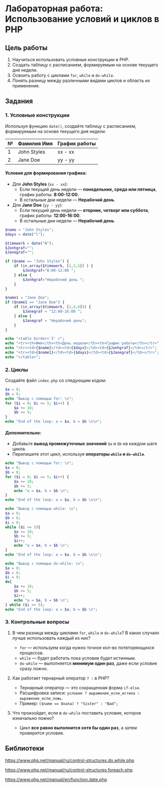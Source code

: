 # Лабораторная работа: Использование условий и циклов в PHP

## Цель работы

1. Научиться использовать условные конструкции в PHP.
2. Создать таблицу с расписанием, формируемым на основе текущего дня недели.
3. Освоить работу с циклами `for`, `while` и `do-while`.
4. Понять разницу между различными видами циклов и область их применения.

## Задания

### 1. Условные конструкции

Используя функцию `date()`, создайте таблицу с расписанием, формируемым на основе текущего дня недели:

| № | Фамилия Имя   | График работы  |
|---|--------------|---------------|
| 1 | John Styles  | xx - xx       |
| 2 | Jane Doe     | yy - yy       |

#### Условия для формирования графика:
- Для **John Styles** (`xx - xx`):
  - Если текущий день недели — **понедельник, среда или пятница**, график работы: **8:00-12:00**.
  - В остальные дни недели — **Нерабочий день**.
- Для **Jane Doe** (`yy - yy`):
  - Если текущий день недели — **вторник, четверг или суббота**, график работы: **12:00-16:00**.
  - В остальные дни недели — **Нерабочий день**.

```php
$name = "John Styles";
$days = date("l");

$timework = date("N");
$Jonhgraf="";
$Janegraf="";

if ($name == "John Styles") {
    if (in_array($timework, [1,3,5]) ) {
        $Jonhgraf="8:00-12:00 ";
    } else {
        $Jonhgraf="Нерабочий день ";
    }
}

$name1 = "Jane Doe";
if ($name1 == "Jane Doe") {
    if (in_array($timework, [2,4,6])) {
        $Janegraf = "12:00-16:00 ";
    } else {
        $Janegraf = "Нерабочий день";
    }
}

echo "<table border='3' >";
echo "<tr><th>Имя</th><th>День недели</th><th>График работы</th></tr>";
echo "<tr><td>{$name}</td><td>{$days}</td><td>{$Jonhgraf}</td></tr>";
echo "<tr><td>{$name1}</td><td>{$days}</td><td>{$Janegraf}</td></tr>";
echo "</table>";
```

### 2. Циклы

Создайте файл `index.php` со следующим кодом:

```php
$a = 0;
$b = 0;
echo "Вывод с помощью for: \n";
for ($i = 0; $i <= 5; $i++) {
    $a += 10;
    $b += 5;
}
echo "End of the loop: a = $a, b = $b \n\n";
```

#### Дополнительно:
- Добавьте **вывод промежуточных значений** `$a` и `$b` на каждом шаге цикла.
- Перепишите этот цикл, используя **операторы `while` и `do-while`**.

```php
echo "Вывод с помощью for: \n";
$a = 0;
$b = 0;
for ($i = 0; $i <= 5; $i++) {
    $a += 10;
    $b += 5;
    echo "a = $a, b = $b \n";
}
echo "End of the loop: a = $a, b = $b \n\n";
```

```php
echo "Вывод с помощью while: \n";
$a = 0;
$b = 0;
$i = 0;
while ($i <= 5){
    $a += 10;
    $b += 5;
    $i++;
    echo "a = $a, b = $b \n";
}
echo "End of the loop: a = $a, b = $b \n\n";
```

```php
echo "Вывод с помощью do-while: \n";
$a = 0;
$b = 0;
$i = 0;
do{
    $a += 10;
    $b += 5;
    $i++;
    echo "a = $a, b = $b \n";
} while ($i <= 5);
echo "End of the loop: a = $a, b = $b \n";
```


### 3. Контрольные вопросы

1. В чем разница между циклами `for`, `while` и `do-while`? В каких случаях лучше использовать каждый из них?
   - `for` — используем когда нужно точное кол-во потвторяющихся процессов.
   - `while` — будет работать пока условие будет истинным.
   - `do-while` — выполняется **минимум один раз**, даже если условие сразу ложно.

2. Как работает тернарный оператор `? :` в PHP?
   - Тернарный оператор — это сокращенная форма `if-else`.
   - Расшифровка записи: `условие ? выражение_если_истина : выражение_если_ложь`.
   - Пример: `($name == Oxana) ? "Sister" : "Bad";`

3. Что произойдет, если в `do-while` поставить условие, которое изначально ложно?
   - Цикл **все равно выполнится хотя бы один раз**, а затем проверится условие.

## Библиотеки
https://www.php.net/manual/ru/control-structures.do.while.php

https://www.php.net/manual/ru/control-structures.foreach.php

https://www.php.net/manual/en/function.date.php

